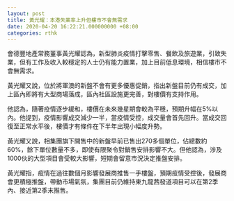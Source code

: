 ```yaml
---
layout: post
title: 黃光耀：本港失業率上升但樓市不會無需求
date: 2020-04-20 16:22:21.000000000 +08:00
categories: rthk
---
```


會德豐地產常務董事黃光耀認為，新型肺炎疫情打擊零售、餐飲及旅遊業，引致失業，但有工作及收入較穩定的人士仍有能力置業，加上目前低息環境，相信樓市不會無需求。

黃光耀又說，位於將軍澳的新盤不會有更多優惠促銷，指出新盤目前仍有成交，加上區內即將有大型商場落成，區內社區設施更完善，對樓價有支持作用。

他認為，隨著疫情逐步緩和，樓價在未來幾星期會較為平穩，預期升幅在5%以內。他提到，疫情影響成交減少一半，當疫情受控，成交量會首先回升。當成交回復至正常水平後，樓價才有條件在下半年出現小幅度升勢。

黃光耀又說，相集團旗下開售中的新盤早前已售出270多個單位，佔總數約60%，餘下單位數量不多，即使有限聚令對銷售安排影響不大。但他認為，涉及1000伙的大型項目會受較大影響，短期會留意市況決定推盤安排。

黃光耀指，疫情在過往數個月影響發展商推售一手樓盤，預期疫情受控後，發展商會更積極推盤，帶動市場氣氛，集團目前仍維持東九龍茜發道項目可以在第2季內、接近第2季末推售。
